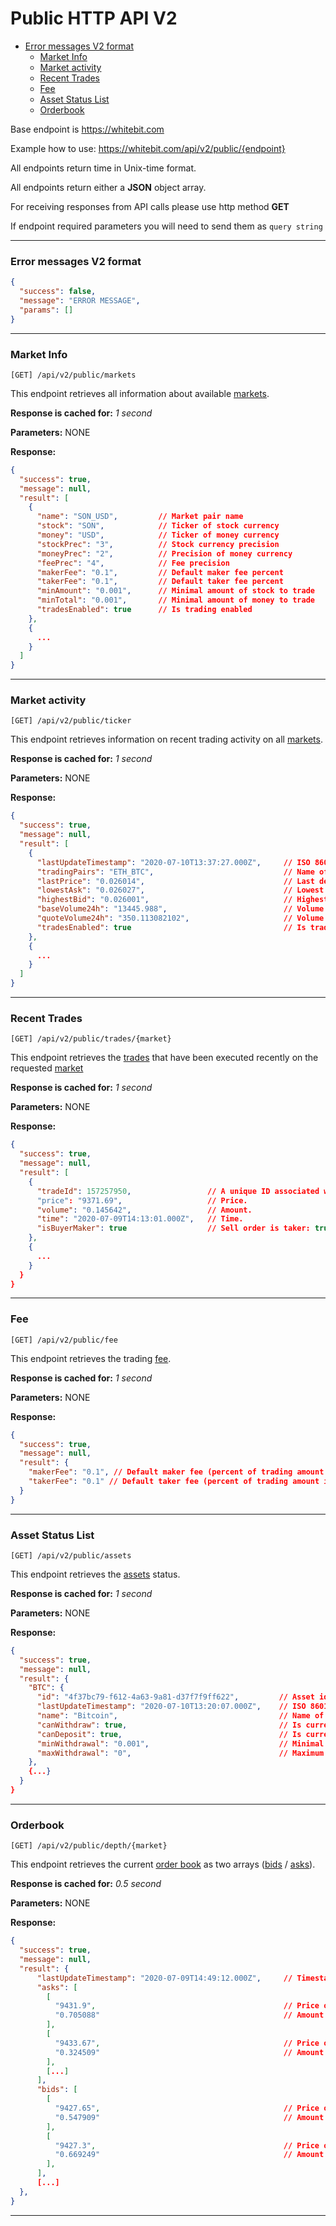# Public HTTP API V2

- [Error messages V2 format](#error-messages-v2-format)
  - [Market Info](#market-info)
  - [Market activity](#market-activity)
  - [Recent Trades](#recent-trades)
  - [Fee](#fee)
  - [Asset Status List](#asset-status-list)
  - [Orderbook](#orderbook)

Base endpoint is https://whitebit.com

Example how to use: https://whitebit.com/api/v2/public/{endpoint}

All endpoints return time in Unix-time format.

All endpoints return either a **JSON** object array.

For receiving responses from API calls please use http method **GET**

If endpoint required parameters you will need to send them as `query string`

---

### Error messages V2 format

```json
{
  "success": false,
  "message": "ERROR MESSAGE",
  "params": []
}
```

---

### Market Info

```
[GET] /api/v2/public/markets
```

This endpoint retrieves all information about available [markets](./../glossary.md#market).

**Response is cached for:**
_1 second_

**Parameters:**
NONE

**Response:**

```json
{
  "success": true,
  "message": null,
  "result": [
    {
      "name": "SON_USD",         // Market pair name
      "stock": "SON",            // Ticker of stock currency
      "money": "USD",            // Ticker of money currency
      "stockPrec": "3",          // Stock currency precision
      "moneyPrec": "2",          // Precision of money currency
      "feePrec": "4",            // Fee precision
      "makerFee": "0.1",         // Default maker fee percent
      "takerFee": "0.1",         // Default taker fee percent
      "minAmount": "0.001",      // Minimal amount of stock to trade
      "minTotal": "0.001",       // Minimal amount of money to trade
      "tradesEnabled": true      // Is trading enabled
    },
    {
      ...
    }
  ]
}
```

---

### Market activity

```
[GET] /api/v2/public/ticker
```

This endpoint retrieves information on recent trading activity on all [markets](./../glossary.md#market).

**Response is cached for:**
_1 second_

**Parameters:**
NONE

**Response:**

```json
{
  "success": true,
  "message": null,
  "result": [
    {
      "lastUpdateTimestamp": "2020-07-10T13:37:27.000Z",     // ISO 8601 time format of last update
      "tradingPairs": "ETH_BTC",                             // Name of market pair
      "lastPrice": "0.026014",                               // Last deal price
      "lowestAsk": "0.026027",                               // Lowest ask price
      "highestBid": "0.026001",                              // Highest bid price
      "baseVolume24h": "13445.988",                          // Volume in stock currency
      "quoteVolume24h": "350.113082102",                     // Volume in money currency
      "tradesEnabled": true                                  // Is trading enabled on exchange
    },
    {
      ...
    }
  ]
}
```

---

### Recent Trades

```
[GET] /api/v2/public/trades/{market}
```

This endpoint retrieves the [trades](./../glossary.md#deal-trade) that have been executed recently on the requested [market](./../glossary.md#market)

**Response is cached for:**
_1 second_

**Parameters:**
NONE

**Response:**

```json
{
  "success": true,
  "message": null,
  "result": [
    {
      "tradeId": 157257950,                 // A unique ID associated with the trade for the currency pair transaction Note: Unix timestamp does not qualify as trade_id.
      "price": "9371.69",                   // Price.
      "volume": "0.145642",                 // Amount.
      "time": "2020-07-09T14:13:01.000Z",   // Time.
      "isBuyerMaker": true                  // Sell order is taker: true, Buy order is taker: false
    },
    {
      ...
    }
  }
}
```

---

### Fee

```
[GET] /api/v2/public/fee
```

This endpoint retrieves the trading [fee](./../glossary.md#fee).

**Response is cached for:**
_1 second_

**Parameters:**
NONE

**Response:**

```json
{
  "success": true,
  "message": null,
  "result": {
    "makerFee": "0.1", // Default maker fee (percent of trading amount in money currency)
    "takerFee": "0.1" // Default taker fee (percent of trading amount in money currency)
  }
}
```

---

### Asset Status List

```
[GET] /api/v2/public/assets
```

This endpoint retrieves the [assets](./../glossary.md#assets) status.

**Response is cached for:**
_1 second_

**Parameters:**
NONE

**Response:**

```json
{
  "success": true,
  "message": null,
  "result": {
    "BTC": {
      "id": "4f37bc79-f612-4a63-9a81-d37f7f9ff622",         // Asset id
      "lastUpdateTimestamp": "2020-07-10T13:20:07.000Z",    // ISO 8601 time format of last update
      "name": "Bitcoin",                                    // Name of currency
      "canWithdraw": true,                                  // Is currency withdrawable
      "canDeposit": true,                                   // Is currency depositable
      "minWithdrawal": "0.001",                             // Minimal amount to withdraw
      "maxWithdrawal": "0",                                 // Maximum amount to withdraw
    },
    {...}
  }
}
```

---

### Orderbook

```
[GET] /api/v2/public/depth/{market}
```

This endpoint retrieves the current [order book](../glossary.md#order-book) as two arrays ([bids](./../glossary.md#bid) / [asks](./../glossary.md#ask)).

**Response is cached for:**
_0.5 second_

**Parameters:**
NONE

**Response:**

```json
{
  "success": true,
  "message": null,
  "result": {
      "lastUpdateTimestamp": "2020-07-09T14:49:12.000Z",     // Timestamp of last update
      "asks": [
        [
          "9431.9",                                          // Price of lowest ask
          "0.705088"                                         // Amount of lowest ask
        ],
        [
          "9433.67",                                         // Price of the next ask
          "0.324509"                                         // Amount of the next ask
        ],
        [...]
      ],
      "bids": [
        [
          "9427.65",                                         // Price of highest bid
          "0.547909"                                         // Amount of highest bid
        ],
        [
          "9427.3",                                          // Price of next bid
          "0.669249"                                         // Amount of next bid
        ],
      ],
      [...]
  },
}
```

---
